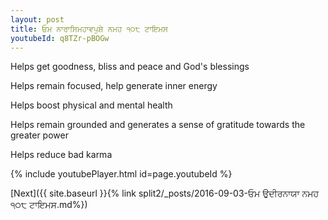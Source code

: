 ```yaml
---
layout: post
title: ਓਮ ਨਾਰਾਸਿਮਹਾਵਪੁਸ਼ੇ ਨਮਹ ੧੦੮ ਟਾਇਮਸ
youtubeId: q8TZr-pBOGw
---
```

 
 
Helps get goodness, bliss and peace and God's blessings
 
Helps remain focused, help generate inner energy 
 
Helps boost physical and mental health 
 
Helps remain grounded and generates a sense of gratitude towards the greater power 
 
Helps reduce bad karma
 
 
 
 


{% include youtubePlayer.html id=page.youtubeId %}
 
[Next]({{ site.baseurl }}{% link  split2/_posts/2016-09-03-ਓਮ ਉਦੀਰਨਾਯਾ ਨਮਹ ੧੦੮ ਟਾਇਮਸ.md%})
 
